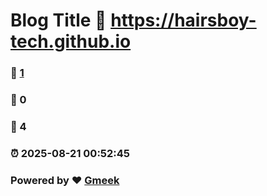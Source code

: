 # Blog Title :link: https://hairsboy-tech.github.io 
### :page_facing_up: [1](https://hairsboy-tech.github.io/tag.html) 
### :speech_balloon: 0 
### :hibiscus: 4 
### :alarm_clock: 2025-08-21 00:52:45 
### Powered by :heart: [Gmeek](https://github.com/Meekdai/Gmeek)
